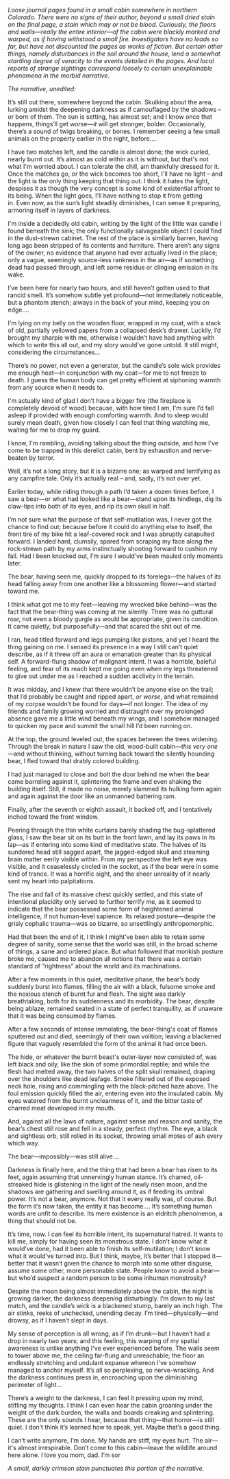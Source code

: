 *Loose journal pages found in a small cabin somewhere in northern Colorado. There were no signs of their author, beyond a small dried stain on the final page, a stain which may or not be blood. Curiously, the floors and walls—really the entire interior—of the cabin were blackly marked and warped, as if having withstood a small fire. Investigators have no leads so far, but have not discounted the pages as works of fiction. But certain other things, namely disturbances in the soil around the house, lend a somewhat startling degree of veracity to the events detailed in the pages. And local reports of strange sightings correspond loosely to certain unexplainable phenomena in the morbid narrative.* 

*The narrative, unedited:* 

It’s still out there, somewhere beyond the cabin. Skulking about the area, lurking amidst the deepening darkness as if camouflaged by the shadows – or born of them. The sun is setting, has almost set; and I know once that happens, things’ll get worse—*it* will get stronger, bolder. Occasionally, there’s a sound of twigs breaking, or bones. I remember seeing a few small animals on the property earlier in the night, before…. 

I have two matches left, and the candle is almost done; the wick curled, nearly burnt out. It’s almost as cold within as it is without, but that's not what I'm worried about. I can tolerate the chill, am thankfully dressed for it. Once the matches go, or the wick becomes too short, I'll have no light – and the light is the only thing keeping that thing out. I think it hates the light, despises it as though the very concept is some kind of existential affront to its being. When the light goes, I'll have nothing to stop it from getting in. Even now, as the sun’s light steadily diminishes, I can sense it preparing, armoring itself in layers of darkness.  

I'm inside a decidedly old cabin, writing by the light of the little wax candle I found beneath the sink; the only functionally salvageable object I could find in the dust-strewn cabinet. The rest of the place is similarly barren, having long ago been stripped of its contents and furniture. There aren’t any signs of the owner, no evidence that anyone had ever actually lived in the place; only a vague, seemingly source-less rankness in the air—as if something dead had passed through, and left some residue or clinging emission in its wake.  

I’ve been here for nearly two hours, and still haven’t gotten used to that rancid smell. It’s somehow subtle yet profound—not immediately noticeable, but a phantom stench; always in the back of your mind, keeping you on edge.... 

I'm lying on my belly on the wooden floor, wrapped in my coat, with a stack of old, partially yellowed papers from a collapsed desk’s drawer. Luckily, I’d brought my sharpie with me, otherwise I wouldn’t have had anything with which to write this all out, and my story would’ve gone untold. It still might, considering the circumstances… 

There’s no power, not even a generator, but the candle’s sole wick provides me enough heat—in conjunction with my coat—for me to not freeze to death. I guess the human body can get pretty efficient at siphoning warmth from any source when it needs to.  

I'm actually kind of glad I don’t have a bigger fire (the fireplace is completely devoid of wood) because, with how tired I am, I'm sure I’d fall asleep if provided with enough comforting warmth. And to sleep would surely mean death, given how closely I can feel that thing watching me, waiting for me to drop my guard.  

I know, I'm rambling, avoiding talking about the thing outside, and how I've come to be trapped in this derelict cabin, bent by exhaustion and nerve-beaten by terror. 

Well, it’s not a long story, but it is a bizarre one; as warped and terrifying as any campfire tale. Only it’s actually real – and, sadly, it’s not over yet.  

Earlier today, while riding through a path I’d taken a dozen times before, I saw a bear—or what had looked like a bear—stand upon its hindlegs, dig its claw-tips into both of its eyes, and rip its own skull in half. 

I’m not sure what the purpose of that self-mutilation was, I never got the chance to find out; because before it could do anything else to itself, the front tire of my bike hit a leaf-covered rock and I was abruptly catapulted forward. I landed hard, clumsily, spared from scraping my face along the rock-strewn path by my arms instinctually shooting forward to cushion my fall. Had I been knocked out, I’m sure I would’ve been mauled only moments later.  

The bear, having seen me, quickly dropped to its forelegs—the halves of its head falling away from one another like a blossoming flower—and started toward me.  

I think what got me to my feet—leaving my wrecked bike behind—was the fact that the bear-thing was coming at me silently. There was no guttural roar, not even a bloody gurgle as would be appropriate, given its condition. It came quietly, but purposefully—and that scared the shit out of me.  

I ran, head titled forward and legs pumping like pistons, and yet I heard the thing gaining on me. I sensed its presence in a way I still can’t quiet describe, as if it threw off an aura or emanation greater than its physical self. A forward-flung shadow of malignant intent. It was a horrible, baleful feeling, and fear of its reach kept me going even when my legs threatened to give out under me as I reached a sudden acclivity in the terrain. 

It was midday, and I knew that there wouldn’t be anyone else on the trail; that I’d probably be caught and ripped apart, *or worse*, and what remained of my corpse wouldn’t be found for days—if not longer. The idea of my friends and family growing worried and distraught over my prolonged absence gave me a little wind beneath my wings, and I somehow managed to quicken my pace and summit the small hill I’d been running on.  

At the top, the ground leveled out, the spaces between the trees widening. Through the break in nature I saw the old, wood-built cabin—*this very one*—and without thinking, without turning back toward the silently hounding bear, I fled toward that drably colored building.  

I had just managed to close and bolt the door behind me when the bear came barreling against it, splintering the frame and even shaking the building itself. Still, it made no noise, merely slammed its hulking form again and again against the door like an unmanned battering ram.  

Finally, after the seventh or eighth assault, it backed off, and I tentatively inched toward the front window.  

Peering through the thin white curtains barely shading the bug-splattered glass, I saw the bear sit on its butt in the front lawn, and lay its paws in its lap—as if entering into some kind of meditative state. The halves of its sundered head still sagged apart, the jagged-edged skull and steaming brain matter eerily visible within. From my perspective the left eye was visible, and it ceaselessly circled in the socket, as if the bear were in some kind of trance. It was a horrific sight, and the sheer unreality of it nearly sent my heart into palpitations.  

The rise and fall of its massive chest quickly settled, and this state of intentional placidity only served to further terrify me, as it seemed to indicate that the bear possessed some form of heightened animal intelligence, if not human-level sapience. Its relaxed posture—despite the grisly cephalic trauma—was so bizarre, so unsettlingly anthropomorphic.  

Had that been the end of it, I think I might’ve been able to retain some degree of sanity, some sense that the world was still, in the broad scheme of things, a sane and ordered place. But what followed that monkish posture broke me, caused me to abandon all notions that there was a certain standard of “rightness” about the world and its machinations.  

After a few moments in this quiet, meditative phase, the bear’s body suddenly burst into flames, filling the air with a black, fulsome smoke and the noxious stench of burnt fur and flesh. The sight was darkly breathtaking, both for its suddenness and its morbidity. The bear, despite being ablaze, remained seated in a state of perfect tranquility, as if unaware that it was being consumed by flames.  

After a few seconds of intense immolating, the bear-thing's coat of flames sputtered out and died, seemingly of their own volition; leaving a blackened figure that vaguely resembled the form of the animal  it had once been. 

The hide, or whatever the burnt beast's outer-layer now consisted of, was left black and oily, like the skin of some primordial reptile; and while the flesh had melted away, the two halves of the split skull remained, draping over the shoulders like dead leafage. Smoke filtered out of the exposed neck hole, rising and commingling with the black-pitched haze above. The foul emission quickly filled the air, entering even into the insulated cabin. My eyes watered from the burnt uncleanness of it, and the bitter taste of charred meat developed in my mouth.  

And, against all the laws of nature, against sense and reason and sanity, the bear’s chest still rose and fell in a steady, perfect rhythm. The eye, a black and sightless orb, still rolled in its socket, throwing small motes of ash every which way.  

The bear—impossibly—was still alive.... 

Darkness is finally here, and the thing that had been a bear has risen to its feet, again assuming that unnervingly human stance. It’s charred, oil-streaked hide is glistening in the light of the newly risen moon, and the shadows are gathering and swelling around it, as if feeding its umbral power. It’s not a bear, anymore. Not that it every really was, of course. But the form it’s now taken, the entity it has become.... It’s something human words are unfit to describe. Its mere existence is an eldritch phenomenon, a thing that should not be.  

It’s time, now. I can feel its horrible intent, its supernatural hatred. It wants to kill me, simply for having seen its monstrous state. I don’t know what it would’ve done, had it been able to finish its self-mutilation; I don’t know what it would’ve turned into. But I think, maybe, it’s better that I stopped it—better that it wasn’t given the chance to morph into some other disguise, assume some other, more personable state. People know to avoid a bear—but who’d suspect a random person to be some inhuman monstrosity?  

Despite the moon being almost immediately above the cabin, the night is growing darker, the darkness deepening disturbingly. I’m down to my last match, and the candle’s wick is a blackened stump, barely an inch high. The air stinks, reeks of unchecked, unending decay. I’m tired—physically—and drowsy, as if I haven’t slept in days.  

My sense of perception is all wrong, as if I’m drunk—but I haven’t had a drop in nearly two years; and this feeling, this warping of my spatial awareness is unlike anything I've ever experienced before. The walls seem to tower above me, the ceiling far-flung and unreachable; the floor an endlessly stretching and undulant expanse whereon I've somehow managed to anchor myself. It’s all so perplexing, so nerve-wracking. And the darkness continues press in, encroaching upon the diminishing perimeter of light... 

There’s a weight to the darkness, I can feel it pressing upon my mind, stifling my thoughts. I think I can even hear the cabin groaning under the weight of the dark burden, the walls and boards creaking and splintering. These are the only sounds I hear, because that thing—that horror—is still quiet. I don’t think it’s learned how to speak, yet. Maybe that’s a good thing.  

I can’t write anymore, I’m done. My hands are stiff, my eyes hurt. The air—it's almost irrespirable. Don’t come to this cabin—leave the wildlife around here alone. I love you mom, dad. I’m sor 

*A small, darkly crimson stain punctuates this portion of the narrative.*